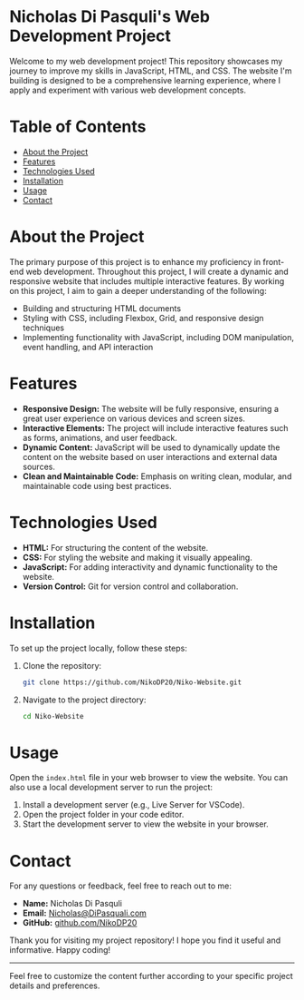 # Nicholas Di Pasquli's Web Development Project

Welcome to my web development project! This repository showcases my journey to improve my skills in JavaScript, HTML, and CSS. The website I'm building is designed to be a comprehensive learning experience, where I apply and experiment with various web development concepts.

# Table of Contents

- [About the Project](#about-the-project)
- [Features](#features)
- [Technologies Used](#technologies-used)
- [Installation](#installation)
- [Usage](#usage)
- [Contact](#contact)

# About the Project

The primary purpose of this project is to enhance my proficiency in front-end web development. Throughout this project, I will create a dynamic and responsive website that includes multiple interactive features. By working on this project, I aim to gain a deeper understanding of the following:

- Building and structuring HTML documents
- Styling with CSS, including Flexbox, Grid, and responsive design techniques
- Implementing functionality with JavaScript, including DOM manipulation, event handling, and API interaction

# Features

- **Responsive Design:** The website will be fully responsive, ensuring a great user experience on various devices and screen sizes.
- **Interactive Elements:** The project will include interactive features such as forms, animations, and user feedback.
- **Dynamic Content:** JavaScript will be used to dynamically update the content on the website based on user interactions and external data sources.
- **Clean and Maintainable Code:** Emphasis on writing clean, modular, and maintainable code using best practices.

# Technologies Used

- **HTML:** For structuring the content of the website.
- **CSS:** For styling the website and making it visually appealing.
- **JavaScript:** For adding interactivity and dynamic functionality to the website.
- **Version Control:** Git for version control and collaboration.

# Installation

To set up the project locally, follow these steps:

1. Clone the repository:
    ```sh
    git clone https://github.com/NikoDP20/Niko-Website.git
    ```
2. Navigate to the project directory:
    ```sh
    cd Niko-Website
    ```

# Usage

Open the `index.html` file in your web browser to view the website. You can also use a local development server to run the project:

1. Install a development server (e.g., Live Server for VSCode).
2. Open the project folder in your code editor.
3. Start the development server to view the website in your browser.

# Contact

For any questions or feedback, feel free to reach out to me:

- **Name:** Nicholas Di Pasquli
- **Email:** Nicholas@DiPasquali.com
- **GitHub:** [github.com/NikoDP20](https://github.com/NikoDP20)

Thank you for visiting my project repository! I hope you find it useful and informative. Happy coding!

---

Feel free to customize the content further according to your specific project details and preferences.

